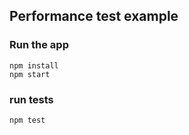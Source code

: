 ## Performance test example

### Run the app
```
npm install
npm start
```

### run tests
```
npm test
```
